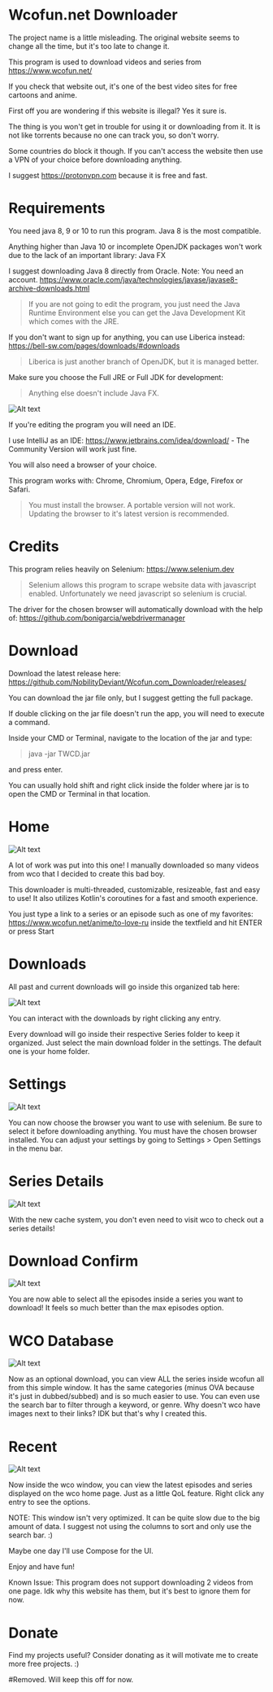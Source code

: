 # Wcofun.net Downloader

The project name is a little misleading. The original website seems to change all the time, but it's too late to change it.

This program is used to download videos and series from https://www.wcofun.net/

If you check that website out, it's one of the best video sites for free cartoons and anime.

First off you are wondering if this website is illegal? Yes it sure is.

The thing is you won't get in trouble for using it or downloading from it. It is not like torrents because no one can track you, so don't worry.

Some countries do block it though. If you can't access the website then use a VPN of your choice before downloading anything.

I suggest https://protonvpn.com because it is free and fast.

# Requirements

You need java 8, 9 or 10 to run this program. Java 8 is the most compatible.

Anything higher than Java 10 or incomplete OpenJDK packages won't work due to the lack of an important library: Java FX

I suggest downloading Java 8 directly from Oracle. Note: You need an account. https://www.oracle.com/java/technologies/javase/javase8-archive-downloads.html
> If you are not going to edit the program, you just need the Java Runtime Environment else you can get the Java Development Kit which comes with the JRE.

If you don't want to sign up for anything, you can use Liberica instead: https://bell-sw.com/pages/downloads/#downloads
> Liberica is just another branch of OpenJDK, but it is managed better.

Make sure you choose the Full JRE or Full JDK for development:
> Anything else doesn't include Java FX.

![Alt text](images/liberica.png?raw=true "Liberica")

If you're editing the program you will need an IDE.

I use IntelliJ as an IDE: https://www.jetbrains.com/idea/download/ - The Community Version will work just fine.

You will also need a browser of your choice.

This program works with: Chrome, Chromium, Opera, Edge, Firefox or Safari.
> You must install the browser. A portable version will not work.
> Updating the browser to it's latest version is recommended.

# Credits

This program relies heavily on Selenium: https://www.selenium.dev 
> Selenium allows this program to scrape website data with javascript enabled. Unfortunately we need javascript so selenium is crucial.

The driver for the chosen browser will automatically download with the help of: https://github.com/bonigarcia/webdrivermanager

# Download

Download the latest release here: https://github.com/NobilityDeviant/Wcofun.com_Downloader/releases/

You can download the jar file only, but I suggest getting the full package.

If double clicking on the jar file doesn't run the app, you will need to execute a command.

Inside your CMD or Terminal, navigate to the location of the jar and type:

> java -jar TWCD.jar

and press enter.

You can usually hold shift and right click inside the folder where jar is to open the CMD or Terminal in that location.

# Home

![Alt text](images/home.png?raw=true "Home Tab")

A lot of work was put into this one!
I manually downloaded so many videos from wco that I decided to create this bad boy.

This downloader is multi-threaded, customizable, resizeable, fast and easy to use!
It also utilizes Kotlin's coroutines for a fast and smooth experience.

You just type a link to a series or an episode such as one of my favorites: https://www.wcofun.net/anime/to-love-ru
inside the textfield and hit ENTER or press Start

# Downloads

All past and current downloads will go inside this organized tab here:

![Alt text](images/downloads.png?raw=true "Download Tab")

You can interact with the downloads by right clicking any entry.

Every download will go inside their respective Series folder to keep it organized. 
Just select the main download folder in the settings. The default one is your home folder.

# Settings

![Alt text](images/settings.png?raw=true "Settings Window")

You can now choose the browser you want to use with selenium.
Be sure to select it before downloading anything. You must have the chosen browser installed.
You can adjust your settings by going to Settings > Open Settings in the menu bar.

# Series Details

![Alt text](images/seriesdetails.png?raw=true "Series Details WIndow")

With the new cache system, you don't even need to visit wco to check out a series details!

# Download Confirm

![Alt text](images/downloadconfirm.png?raw=true "Download Confirm Window")

You are now able to select all the episodes inside a series you want to download!
It feels so much better than the max episodes option.

# WCO Database

![Alt text](images/wco.png?raw=true "WCO Window")

Now as an optional download, you can view ALL the series inside wcofun all from this simple window.
It has the same categories (minus OVA because it's just in dubbed/subbed) and is so much easier to use.
You can even use the search bar to filter through a keyword, or genre.
Why doesn't wco have images next to their links? IDK but that's why I created this.

# Recent

![Alt text](images/recent.png?raw=true "Recent Window")

Now inside the wco window, you can view the latest episodes and series displayed on the wco home page.
Just as a little QoL feature.
Right click any entry to see the options.

NOTE: This window isn't very optimized. It can be quite slow due to the big amount of data.
I suggest not using the columns to sort and only use the search bar. :)

Maybe one day I'll use Compose for the UI.

Enjoy and have fun!

Known Issue: This program does not support downloading 2 videos from one page.
Idk why this website has them, but it's best to ignore them for now.

# Donate

Find my projects useful? Consider donating as it will motivate me to create more free projects. :)

#Removed. Will keep this off for now.


